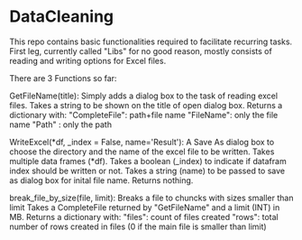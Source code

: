 # DataCleaning
This repo contains basic functionalities required to facilitate recurring tasks. 
First leg, currently called "Libs" for no good reason, mostly consists of reading and writing options for Excel files.

There are 3 Functions so far:

GetFileName(title): Simply adds a dialog box to the task of reading excel files. 
  Takes a string to be shown on the title of open dialog box.
  Returns a dictionary with:
    "CompleteFile": path+file name
    "FileName": only the file name
    "Path" : only the path

WriteExcel(*df, _index = False, name='Result'): A Save As dialog box to choose the directory and the name of the excel file to be written. 
  Takes multiple data frames (*df).
  Takes a boolean (_index) to indicate if datafram index should be written or not. 
  Takes a string (name) to be passed to save as dialog box for inital file name. 
  Returns nothing. 
  
break_file_by_size(file, limit): Breaks a file to chuncks with sizes smaller than limit
  Takes a CompleteFile returned by "GetFileName" and a limit (INT) in MB.
  Returns a dictionary with:
    "files": count of files created
    "rows": total number of rows created in files (0 if the main file is smaller than limit)
    
  
